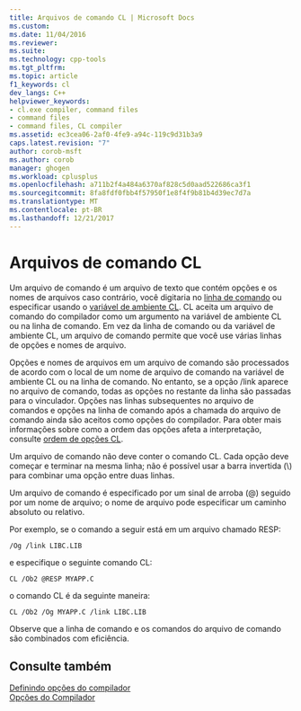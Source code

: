 ```yaml
---
title: Arquivos de comando CL | Microsoft Docs
ms.custom: 
ms.date: 11/04/2016
ms.reviewer: 
ms.suite: 
ms.technology: cpp-tools
ms.tgt_pltfrm: 
ms.topic: article
f1_keywords: cl
dev_langs: C++
helpviewer_keywords:
- cl.exe compiler, command files
- command files
- command files, CL compiler
ms.assetid: ec3cea06-2af0-4fe9-a94c-119c9d31b3a9
caps.latest.revision: "7"
author: corob-msft
ms.author: corob
manager: ghogen
ms.workload: cplusplus
ms.openlocfilehash: a711b2f4a484a6370af828c5d0aad522686ca3f1
ms.sourcegitcommit: 8fa8fdf0fbb4f57950f1e8f4f9b81b4d39ec7d7a
ms.translationtype: MT
ms.contentlocale: pt-BR
ms.lasthandoff: 12/21/2017
---
```

# <a name="cl-command-files"></a>Arquivos de comando CL
Um arquivo de comando é um arquivo de texto que contém opções e os nomes de arquivos caso contrário, você digitaria no [linha de comando](../../build/reference/compiler-command-line-syntax.md) ou especificar usando o [variável de ambiente CL](../../build/reference/cl-environment-variables.md). CL aceita um arquivo de comando do compilador como um argumento na variável de ambiente CL ou na linha de comando. Em vez da linha de comando ou da variável de ambiente CL, um arquivo de comando permite que você use várias linhas de opções e nomes de arquivo.  
  
 Opções e nomes de arquivos em um arquivo de comando são processados de acordo com o local de um nome de arquivo de comando na variável de ambiente CL ou na linha de comando. No entanto, se a opção /link aparece no arquivo de comando, todas as opções no restante da linha são passadas para o vinculador. Opções nas linhas subsequentes no arquivo de comandos e opções na linha de comando após a chamada do arquivo de comando ainda são aceitos como opções do compilador. Para obter mais informações sobre como a ordem das opções afeta a interpretação, consulte [ordem de opções CL](../../build/reference/order-of-cl-options.md).  
  
 Um arquivo de comando não deve conter o comando CL. Cada opção deve começar e terminar na mesma linha; não é possível usar a barra invertida (\\) para combinar uma opção entre duas linhas.  
  
 Um arquivo de comando é especificado por um sinal de arroba (@) seguido por um nome de arquivo; o nome de arquivo pode especificar um caminho absoluto ou relativo.  
  
 Por exemplo, se o comando a seguir está em um arquivo chamado RESP:  
  
```  
/Og /link LIBC.LIB  
```  
  
 e especifique o seguinte comando CL:  
  
```  
CL /Ob2 @RESP MYAPP.C  
```  
  
 o comando CL é da seguinte maneira:  
  
```  
CL /Ob2 /Og MYAPP.C /link LIBC.LIB  
```  
  
 Observe que a linha de comando e os comandos do arquivo de comando são combinados com eficiência.  
  
## <a name="see-also"></a>Consulte também  
 [Definindo opções do compilador](../../build/reference/setting-compiler-options.md)   
 [Opções do Compilador](../../build/reference/compiler-options.md)